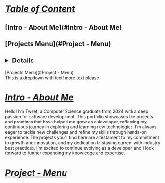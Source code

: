 # <ins>***Table of Content***</ins>
## [Intro - About Me](#Intro - About Me)
## [Projects Menu](#Project - Menu)
## <details>
<summary>[Projects Menu](#Project - Menu)</summary>
This is a dropdown with text!
more 
text 
please
</details>


# <ins>***Intro - About Me***</ins>
  Hello! I’m Tweet, a Computer Science graduate from 2024 with a deep passion for software development. This portfolio showcases the projects and practices that have helped me grow as a developer, reflecting my continuous journey in exploring and learning new technologies. I’m always eager to tackle new challenges and refine my skills through hands-on experience. The projects you’ll find here are a testament to my commitment to growth and innovation, and my dedication to staying current with industry best practices. I’m excited to continue evolving as a developer, and I look forward to further expanding my knowledge and expertise.

# <ins>***Project - Menu***</ins>



